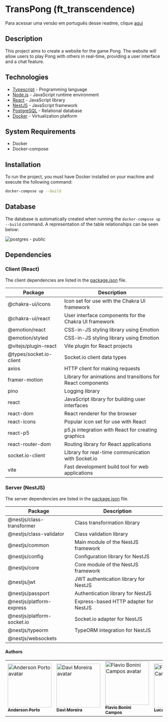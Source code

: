 # TransPong (ft_transcendence)

Para acessar uma versão em português desse readme, clique [aqui](
https://github.com/transpong/ft_transcendence/blob/master/README-pt-br.md)

## Description

This project aims to create a website for the game Pong. The website will allow users to play Pong with others in real-time, providing a user interface and a chat feature.

## Technologies

* [Typescript](https://www.typescriptlang.org/) - Programming language
* [Node.js](https://nodejs.org/en/) - JavaScript runtime environment
* [React](https://reactjs.org/) - JavaScript library
* [NestJS](https://nestjs.com/) - JavaScript framework
* [PostgreSQL](https://www.postgresql.org/) - Relational database
* [Docker](https://www.docker.com/) - Virtualization platform

## System Requirements

* Docker
* Docker-compose

## Installation

To run the project, you must have Docker installed on your machine and execute the following command:

```bash
docker-compose up --build
```

## Database

The database is automatically created when running the `docker-compose up --build` command.
A representation of the table relationships can be seen below:

![postgres - public](https://github.com/transpong/ft_transcendence/assets/47704550/28bc4256-cdf5-42d6-a429-639c33511598)

## Dependencies

### Client (React)

The client dependencies are listed in the [package.json](https://github.com/transpong/Transpong/blob/master/client/package.json) file.

| Package                 | Description                                                 |
|-------------------------|-------------------------------------------------------------|
| @chakra-ui/icons        | Icon set for use with the Chakra UI framework               |
| @chakra-ui/react        | User interface components for the Chakra UI framework       |
| @emotion/react          | CSS-in-JS styling library using Emotion                     |
| @emotion/styled         | CSS-in-JS styling library using Emotion                     |
| @vitejs/plugin-react    | Vite plugin for React projects                              |
| @types/socket.io-client | Socket.io client data types                                 |
| axios                   | HTTP client for making requests                             |
| framer-motion           | Library for animations and transitions for React components |
| pino                    | Logging library                                             |
| react                   | JavaScript library for building user interfaces             |
| react-dom               | React renderer for the browser                              |
| react-icons             | Popular icon set for use with React                         |
| react-p5                | p5.js integration with React for creating graphics          |
| react-router-dom        | Routing library for React applications                      |
| socket.io-client        | Library for real-time communication with Socket.io          |
| vite                    | Fast development build tool for web applications            |

### Server (NestJS)

The server dependencies are listed in the [package.json](https://github.com/transpong/Transpong/blob/master/server/package.json) file.

| Package                    | Description                                                  |
|----------------------------|--------------------------------------------------------------|
| @nestjs/class-transformer  | Class transformation library                                 |
| @nestjs/class-validator    | Class validation library                                     |
| @nestjs/common             | Main module of the NestJS framework                          |
| @nestjs/config             | Configuration library for NestJS                             |
| @nestjs/core               | Core module of the NestJS framework                          |
| @nestjs/jwt                | JWT authentication library for NestJS                        |
| @nestjs/passport           | Authentication library for NestJS                            |
| @nestjs/platform-express   | Express-based HTTP adapter for NestJS                        |
| @nestjs/platform-socket.io | Socket.io adapter for NestJS                                 |
| @nestjs/typeorm            | TypeORM integration for NestJS                               |
| @nestjs/websockets         |


#### Authors
<p align="center">
<table>
  <tr>
    <td>
      <a href="https://github.com/andersonhsporto">
        <img src="https://avatars.githubusercontent.com/u/47704550?v=4" width="140px" alt="Anderson Porto avatar"/><br>
        <sub><b>Anderson Porto</b></sub>
      </a>
    </td>
    <td>
      <a href="https://github.com/DaviPrograme">
        <img src="https://avatars.githubusercontent.com/u/56012877?v=4" width="140px" alt="Davi Moreira avatar"/><br>
        <sub><b>Davi Moreira</b></sub>
      </a>
    </td>
    <td>
      <a href="https://github.com/GitFlaviobc">
        <img src="https://avatars.githubusercontent.com/u/46327033?v=4" width="140px" alt="Flavio Bonini Campos  avatar"/><br>
        <sub><b>Flavio Bonini Campos</b></sub>
      </a>
    </td>
    <td>
      <a href="https://github.com/Luryy">
        <img src="https://avatars.githubusercontent.com/u/59494158?v=4" width="140px" alt="Flavio Bonini Campos  avatar"/><br>
        <sub><b>Lucas Yuri</b></sub>
      </a>
    </td>
  </tr>
</table>
